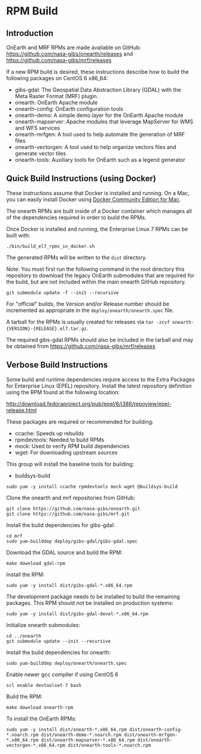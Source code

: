 # RPM Build

## Introduction

OnEarth and MRF RPMs are made available on GitHub: https://github.com/nasa-gibs/onearth/releases and https://github.com/nasa-gibs/mrf/releases

If a new RPM build is desired, these instructions describe how to build the following packages on CentOS 6 x86_64:

* gibs-gdal: The Geospatial Data Abstraction Library (GDAL) with the Meta Raster Format (MRF) plugin.
* onearth: OnEarth Apache module
* onearth-config: OnEarth configuration tools
* onearth-demo: A simple demo layer for the OnEarth Apache module
* onearth-mapserver: Apache modules that leverage MapServer for WMS and WFS services
* onearth-mrfgen: A tool used to help automate the generation of MRF files
* onearth-vectorgen: A tool used to help organize vectors files and generate vector tiles
* onearth-tools: Auxiliary tools for OnEarth such as a legend generator

## Quick Build Instructions (using Docker)

These instructions assume that Docker is installed and running.  On a Mac, you
can easily install Docker using [Docker Community Edition for Mac](https://store.docker.com/editions/community/docker-ce-desktop-mac).

The onearth RPMs are built inside of a Docker container which manages all of the
dependencies required in order to build the RPMs.

Once Docker is installed and running, the Enterprise Linux 7 RPMs can be built with:

```
./bin/build_el7_rpms_in_docker.sh
```

The generated RPMs will be written to the `dist` directory.  

Note: You must first run the following command in the root directory this repository to download the legacy OnEarth 
submodules that are required for the build, but are not included within the main onearth GitHub repository.

```
git submodule update -f --init --recursive
```

For "official" builds, the Version and/or Release number should be incremented as appropriate in the `deploy/onearth/onearth.spec` file.

A tarball for the RPMs is usually created for releases via `tar -zcvf onearth-{VERSION}-{RELEASE}.el7.tar.gz`.

The required gibs-gdal RPMs should also be included in the tarball and may be obtained from https://github.com/nasa-gibs/mrf/releases

## Verbose Build Instructions

Some build and runtime dependencies require access to the Extra Packages for Enterprise Linux (EPEL) repository. Install the latest repository definition using the RPM found at the following location:

http://download.fedoraproject.org/pub/epel/6/i386/repoview/epel-release.html

These packages are required or recommended for building:

* ccache: Speeds up rebuilds
* rpmdevtools: Needed to build RPMs
* mock: Used to verify RPM build dependencies
* wget: For downloading upstream sources

This group will install the baseline tools for building:

* buildsys-build

```Shell
sudo yum -y install ccache rpmdevtools mock wget @buildsys-build
```

Clone the onearth and mrf repositories from GitHub:

```Shell
git clone https://github.com/nasa-gibs/onearth.git
git clone https://github.com/nasa-gibs/mrf.git
```

Install the build dependencies for gibs-gdal:

```Shell
cd mrf
sudo yum-builddep deploy/gibs-gdal/gibs-gdal.spec
```

Download the GDAL source and build the RPM:

```Shell
make download gdal-rpm
```

Install the RPM:

```Shell
sudo yum -y install dist/gibs-gdal-*.x86_64.rpm
```

The development package needs to be installed to build the remaining packages. This RPM should not be installed on production systems:

```Shell
sudo yum -y install dist/gibs-gdal-devel-*.x86_64.rpm
```

Initialize onearth submodules:

```Shell
cd ../onearth
git submodule update --init --recursive
```

Install the build dependencies for onearth:

```Shell
sudo yum-builddep deploy/onearth/onearth.spec
```

Enable newer gcc compiler if using CentOS 6

```Shell
scl enable devtoolset-7 bash
```

Build the RPM:

```Shell
make download onearth-rpm
```

To install the OnEarth RPMs:

```Shell
sudo yum -y install dist/onearth-*.x86_64.rpm dist/onearth-config-*.noarch.rpm dist/onearth-demo-*.noarch.rpm dist/onearth-mrfgen-*.x86_64.rpm dist/onearth-mapserver-*.x86_64.rpm dist/onearth-vectorgen-*.x86_64.rpm dist/onearth-tools-*.noarch.rpm
```
